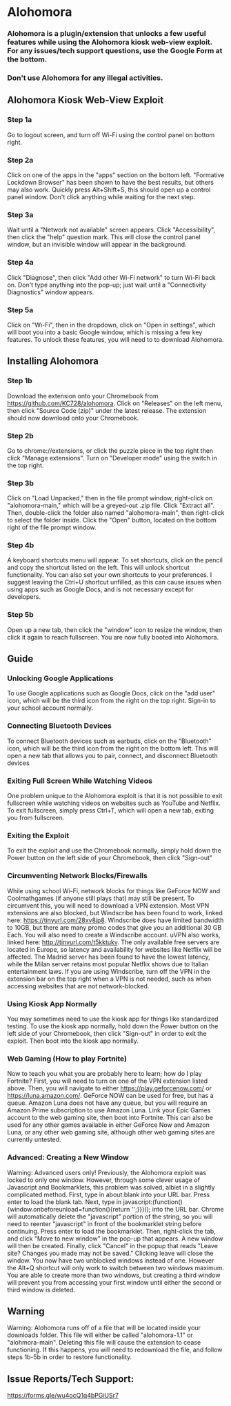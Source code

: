 # Alohomora
### Alohomora is a plugin/extension that unlocks a few useful features while using the Alohomora kiosk web-view exploit. For any issues/tech support questions, use the Google Form at the bottom.

### Don't use Alohomora for any illegal activities.

## Alohomora Kiosk Web-View Exploit

### Step 1a
Go to logout screen, and turn off Wi-Fi using the control panel on bottom right.

### Step 2a
Click on one of the apps in the "apps" section on the bottom left. "Formative Lockdown Browser" has been shown to have the best results, but others may also work. Quickly press Alt+Shift+S, this should open up a control panel window. Don't click anything while waiting for the next step.

### Step 3a
Wait until a "Network not available" screen appears. Click "Accessibility", then click the "help" question mark. This will close the control panel window, but an invisible window will appear in the background.

### Step 4a
Click "Diagnose", then click "Add other Wi-Fi network" to turn Wi-Fi back on. Don't type anything into the pop-up; just wait until a "Connectivity Diagnostics" window appears. 

### Step 5a
Click on "Wi-Fi", then in the dropdown, click on "Open in settings", which will boot you into a basic Google window, which is missing a few key features. To unlock these features, you will need to to download Alohomora.

## Installing Alohomora

### Step 1b
Download the extension onto your Chromebook from https://github.com/KC728/alohomora. Click on "Releases" on the left menu, then click "Source Code (zip)" under the latest release. The extension should now download onto your Chromebook.

### Step 2b
Go to chrome://extensions, or click the puzzle piece in the top right then click "Manage extensions". Turn on "Developer mode" using the switch in the top right.

### Step 3b
Click on "Load Unpacked," then in the file prompt window, right-click on "alohomora-main," which will be a greyed-out .zip file. Click "Extract all". Then, double-click the folder also named "alohomora-main", then right-click to select the folder inside. Click the "Open" button, located on the bottom right of the file prompt window.

### Step 4b
A keyboard shortcuts menu will appear. To set shortcuts, click on the pencil and copy the shortcut listed on the left. This will unlock shortcut functionality. You can also set your own shortcuts to your preferences. I suggest leaving the Ctrl+U shortcut unfilled, as this can cause issues when using apps such as Google Docs, and is not necessary except for developers.

### Step 5b
Open up a new tab, then click the "window" icon to resize the window, then click it again to reach fullscreen. You are now fully booted into Alohomora.

## Guide

### Unlocking Google Applications
To use Google applications such as Google Docs, click on the "add user" icon, which will be the third icon from the right on the top right. Sign-in to your school account normally. 

### Connecting Bluetooth Devices
To connect Bluetooth devices such as earbuds, click on the "Bluetooth" icon, which will be the third icon from the right on the bottom left. This will open a new tab that allows you to pair, connect, and disconnect Bluetooth devices

### Exiting Full Screen While Watching Videos
One problem unique to the Alohomora exploit is that it is not possible to exit fullscreen while watching videos on websites such as YouTube and Netflix. To exit fullscreen, simply press Ctrl+T, which will open a new tab, exiting you from fullscreen.

### Exiting the Exploit
To exit the exploit and use the Chromebook normally, simply hold down the Power button on the left side of your Chromebook, then click "Sign-out"

### Circumventing Network Blocks/Firewalls
While using school Wi-Fi, network blocks for things like GeForce NOW and Coolmathgames (if anyone still plays that) may still be present. To circumvent this, you will need to download a VPN extension. Most VPN extensions are also blocked, but Windscribe has been found to work, linked here: https://tinyurl.com/28xv8jp8. Windscribe does have limited bandwidth to 10GB, but there are many promo codes that give you an additional 30 GB Each. You will also need to create a Windscribe account. uVPN also works, linked here: http://tinyurl.com/t5kktukv. The only available free servers are located in Europe, so latency and availability for websites like Netflix will be affected. The Madrid server has been found to have the lowest latency, while the Milan server retains most popular Netflix shows due to Italian entertainment laws. If you are using Windscribe, turn off the VPN in the extension bar on the top right when a VPN is not needed, such as when accessing websites that are not network-blocked.

### Using Kiosk App Normally
You may sometimes need to use the kiosk app for things like standardized testing. To use the kiosk app normally, hold down the Power button on the left side of your Chromebook, then click "Sign-out" in order to exit the exploit. Then boot into the kiosk app normally.

### Web Gaming (How to play Fortnite)
Now to teach you what you are probably here to learn; how do I play Fortnite? First, you will need to turn on one of the VPN extension listed above. Then, you will navigate to either https://play.geforcenow.com/ or https://luna.amazon.com/. GeForce NOW can be used for free, but has a queue. Amazon Luna does not have any queue, but you will require an Amazon Prime subscription to use Amazon Luna. Link your Epic Games account to the web gaming site, then boot into Fortnite. This can also be used for any other games available in either GeForce Now and Amazon Luna, or any other web gaming site, although other web gaming sites are currently untested. 

### Advanced: Creating a New Window
Warning: Advanced users only! Previously, the Alohomora exploit was locked to only one window. However, through some clever usage of Javascript and Bookmarklets, this problem was solved, albiet in a slightly complicated method. First, type in about:blank into your URL bar. Press enter to load the blank tab. Next, type in javascript:(function(){window.onbeforeunload=function(){return '';}})(); into the URL bar. Chrome will automatically delete the "javascript" portion of the string, so you will need to reenter "javascript" in front of the bookmarklet string before continuing. Press enter to load the bookmarklet. Then, right-click the tab, and click "Move to new window" in the pop-up that appears.  A new window will then be created. Finally, click "Cancel" in the popup that reads "Leave site? Changes you made may not be saved." Clicking leave will close the window. You now have two unblocked windows instead of one. However the Alt+Q shortcut will only work to switch between two windows maximum. You are able to create more than two windows, but creating a third window will prevent you from accessing your first window until either the second or third window is deleted. 

## Warning
Warning: Alohomora runs off of a file that will be located inside your downloads folder. This file will either be called "alohomora-1.1" or "alohmora-main". Deleting this file will cause the extension to cease functioning. If this happens, you will need to redownload the file, and follow steps 1b-5b in order to restore functionality.

## Issue Reports/Tech Support:
https://forms.gle/wu4ocQ1q4bPGiUSr7
